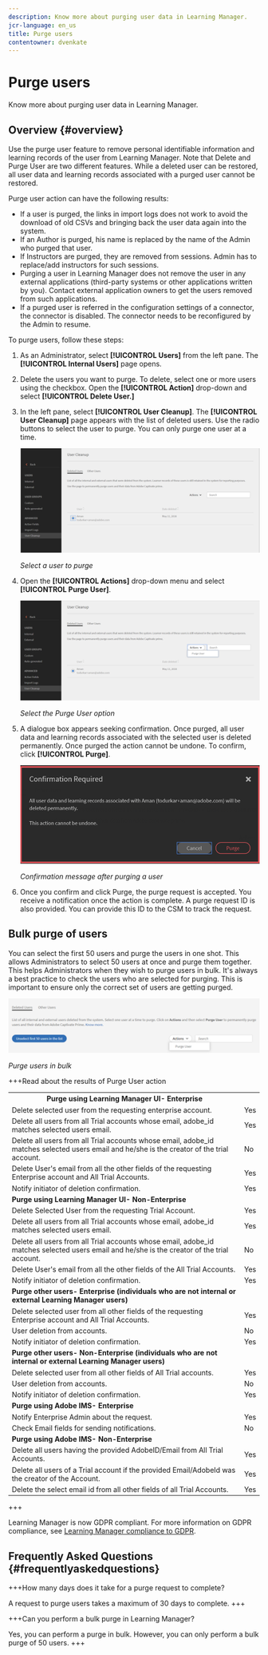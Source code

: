 ```yaml
---
description: Know more about purging user data in Learning Manager.
jcr-language: en_us
title: Purge users
contentowner: dvenkate
---
```



# Purge users

Know more about purging user data in Learning Manager.

## Overview {#overview}

Use the purge user feature to remove personal identifiable information and learning records of the user from Learning Manager. Note that Delete and Purge User are two different features. While a deleted user can be restored, all user data and learning records associated with a purged user cannot be restored.

Purge user action can have the following results:

* If a user is purged, the links in import logs does not work to avoid the download of old CSVs and bringing back the user data again into the system.
* If an Author is purged, his name is replaced by the name of the Admin who purged that user.
* If Instructors are purged, they are removed from sessions. Admin has to replace/add instructors for such sessions.
* Purging a user in Learning Manager does not remove the user in any external applications (third-party systems or other applications written by you). Contact external application owners to get the users removed from such applications.
* If a purged user is referred in the configuration settings of a connector, the connector is disabled. The connector needs to be reconfigured by the Admin to resume.

To purge users, follow these steps:

1. As an Administrator, select **[!UICONTROL Users]** from the left pane. The **[!UICONTROL Internal Users]** page opens.
1. Delete the users you want to purge. To delete, select one or more users using the checkbox. Open the **[!UICONTROL Action]** drop-down and select **[!UICONTROL Delete User.]**
1. In the left pane, select **[!UICONTROL User Cleanup]**. The **[!UICONTROL User Cleanup]** page appears with the list of deleted users. Use the radio buttons to select the user to purge. You can only purge one user at a time.

   ![](assets/purge-1.png)

   *Select a user to purge*

1. Open the **[!UICONTROL Actions]** drop-down menu and select **[!UICONTROL Purge User]**. 

   ![](assets/purge-2.png)

   *Select the Purge User option*

1. A dialogue box appears seeking confirmation. Once purged, all user data and learning records associated with the selected user is deleted permanently. Once purged the action cannot be undone. To confirm, click **[!UICONTROL Purge]**.

   ![](assets/purge-3.png)

   *Confirmation message after purging a user*

1. Once you confirm and click Purge, the purge request is accepted. You receive a notification once the action is complete. A purge request ID is also provided. You can provide this ID to the CSM to track the request.

## Bulk purge of users

You can select the first 50 users and purge the users in one shot. This allows Administrators to select 50 users at once and purge them together. This helps Administrators when they wish to purge users in bulk. It's always a best practice to check the users who are selected for purging. This is important to ensure only the correct set of users are getting purged. 

![](assets/bulk-purge-users.png) 

*Purge users in bulk*

+++Read about the results of Purge User action

<table>
 <tbody>
  <tr>
   <th><strong>Purge using Learning Manager UI- Enterprise</strong></th>
   <th> </th>
  </tr>
  <tr>
   <td>Delete selected user from the requesting enterprise account.<br></td>
   <td>Yes</td>
  </tr>
  <tr>
   <td>Delete all users from all Trial accounts whose email, adobe_id matches selected users email.</td>
   <td>Yes</td>
  </tr>
  <tr>
   <td>Delete all users from all Trial accounts whose email, adobe_id matches selected users email and he/she is the creator of the trial account.</td>
   <td>No</td>
  </tr>
  <tr>
   <td>Delete User's email from all the other fields of the requesting Enterprise account and All Trial Accounts.</td>
   <td>Yes</td>
  </tr>
  <tr>
   <td>Notify initiator of deletion confirmation.</td>
   <td>Yes</td>
  </tr>
  <tr>
   <td><strong>Purge using Learning Manager UI- Non-Enterprise</strong></td>
   <td> </td>
  </tr>
  <tr>
   <td>Delete Selected User from the requesting Trial Account.</td>
   <td>Yes</td>
  </tr>
  <tr>
   <td>Delete all users from all Trial accounts whose email, adobe_id matches selected users email.</td>
   <td>Yes</td>
  </tr>
  <tr>
   <td>Delete all users from all Trial accounts whose email, adobe_id matches selected users email and he/she is the creator of the trial account.</td>
   <td>No</td>
  </tr>
  <tr>
   <td>Delete User's email from all the other fields of the All Trial Accounts.</td>
   <td>Yes</td>
  </tr>
  <tr>
   <td>Notify initiator of deletion confirmation.</td>
   <td>Yes</td>
  </tr>
  <tr>
   <td><strong>Purge other users- Enterprise (individuals who are not internal or external Learning Manager users)</strong></td>
   <td> </td>
  </tr>
  <tr>
   <td>Delete selected user from all other fields of the requesting Enterprise account and All Trial Accounts.</td>
   <td>Yes</td>
  </tr>
  <tr>
   <td>User deletion from accounts.</td>
   <td>No</td>
  </tr>
  <tr>
   <td>Notify initiator of deletion confirmation. </td>
   <td>Yes</td>
  </tr>
  <tr>
   <td><strong>Purge</strong> <strong>other users- Non-Enterprise (individuals who are not internal or external Learning Manager users)</strong></td>
   <td> </td>
  </tr>
  <tr>
   <td>Delete selected user from all other fields of All Trial accounts.</td>
   <td>Yes</td>
  </tr>
  <tr>
   <td>User deletion from accounts.</td>
   <td>No</td>
  </tr>
  <tr>
   <td>Notify initiator of deletion confirmation.</td>
   <td>Yes</td>
  </tr>
  <tr>
   <td><strong>Purge using Adobe IMS- Enterprise</strong></td>
   <td> </td>
  </tr>
  <tr>
   <td>Notify Enterprise Admin about the request.</td>
   <td>Yes</td>
  </tr>
  <tr>
   <td>Check Email fields for sending notifications.</td>
   <td>No</td>
  </tr>
  <tr>
   <td><strong>Purge using Adobe IMS- Non-Enterprise</strong></td>
   <td> </td>
  </tr>
  <tr>
   <td>Delete all users having the provided AdobeID/Email from All Trial Accounts.</td>
   <td>Yes</td>
  </tr>
  <tr>
   <td>Delete all users of a Trial account if the provided Email/AdobeId was the creator of the Account.</td>
   <td>Yes</td>
  </tr>
  <tr>
   <td>Delete the select email id from all other fields of all Trial Accounts.</td>
   <td>Yes</td>
  </tr>
 </tbody>
</table>

+++

Learning Manager is now GDPR compliant. For more information on GDPR compliance, see  [Learning Manager compliance to GDPR](../../kb/prime-gdpr.md).

## Frequently Asked Questions {#frequentlyaskedquestions}

+++How many days does it take for a purge request to complete?

A request to purge users takes a maximum of 30 days to complete.
+++

+++Can you perform a bulk purge in Learning Manager?

Yes, you can perform a purge in bulk. However, you can only perform a bulk purge of 50 users.
+++
